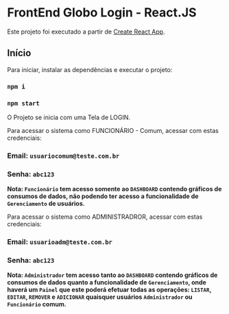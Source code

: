 # FrontEnd Globo Login - React.JS

Este projeto foi executado a partir de [Create React App](https://github.com/facebook/create-react-app).

## Início

Para iniciar, instalar as dependências e executar o projeto:

### `npm i`

### `npm start`

O Projeto se inicia com uma Tela de LOGIN. 

Para acessar o sistema como FUNCIONÁRIO - Comum, acessar com estas credenciais:
### Email: `usuariocomum@teste.com.br`
### Senha: `abc123`

**Nota: `Funcionário` tem acesso somente ao `DASHBOARD` contendo gráficos de consumos de dados, não podendo ter acesso a funcionalidade de `Gerenciamento` de usuários.**

Para acessar o sistema como ADMINISTRADROR, acessar com estas credenciais:
### Email: `usuarioadm@teste.com.br`
### Senha: `abc123`

**Nota: `Administrador` tem acesso tanto ao `DASHBOARD` contendo gráficos de consumos de dados quanto a funcionalidade de `Gerenciamento`, onde haverá um `Painel` que este poderá efetuar todas as operações: `LISTAR`, `EDITAR`, `REMOVER` e `ADICIONAR` quaisquer usuários `Administrador` ou `Funcionário` comum.**
